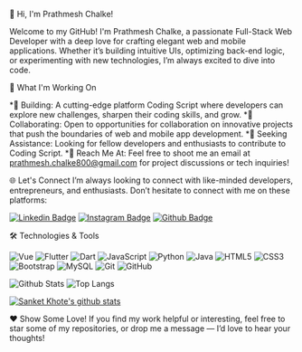 👋 Hi, I'm Prathmesh Chalke!

Welcome to my GitHub! I'm Prathmesh Chalke, a passionate Full-Stack Web Developer with a deep love for crafting elegant web and mobile applications. Whether it’s building intuitive UIs, optimizing back-end logic, or experimenting with new technologies, I’m always excited to dive into code.

🚀 What I'm Working On

*🔨 Building: A cutting-edge platform Coding Script where developers can explore new challenges, sharpen their coding skills, and grow.
*🤝 Collaborating: Open to opportunities for collaboration on innovative projects that push the boundaries of web and mobile app development.
*🌱 Seeking Assistance: Looking for fellow developers and enthusiasts to contribute to Coding Script.
*📧 Reach Me At: Feel free to shoot me an email at prathmesh.chalke800@gmail.com for project discussions or tech inquiries!

🌐 Let's Connect
I’m always looking to connect with like-minded developers, entrepreneurs, and enthusiasts. Don’t hesitate to connect with me on these platforms:

[![Linkedin Badge](https://img.shields.io/badge/-prathmeshchalke-blue?style=flat-square&logo=Linkedin&logoColor=white&link=https://www.linkedin.com/in/prathmesh-chalke-138926201/)](https://www.linkedin.com/in/prathmesh-chalke-138926201/)
[![Instagram Badge](https://img.shields.io/badge/-_prathm_22-purple?style=flat-square&logo=instagram&logoColor=white&link=https://www.instagram.com/_prathm__22/)](https://www.instagram.com/_prathm__22/)
[![Github Badge](https://img.shields.io/badge/-PrathmeshChalke-black?style=flat-square&logo=github&logoColor=white&link=https://github.com/PrathmeshChalke/)](https://github.com/PrathmeshChalke/)


🛠️ Technologies & Tools

![Vue](https://img.shields.io/badge/-vue.js-black?style=flat-square&logo=vue.js)
![Flutter](https://img.shields.io/badge/-flutter-blue?style=flat-square&logo=flutter)
![Dart](https://img.shields.io/badge/-dart-blue?style=flat-square&logo=dart)
![JavaScript](https://img.shields.io/badge/-JavaScript-black?style=flat-square&logo=javascript)
![Python](https://img.shields.io/badge/-Python-black?style=flat-square&logo=Python)
![Java](https://img.shields.io/badge/-java-E34A86?style=flat-square&logo=java)
![HTML5](https://img.shields.io/badge/-HTML5-E34F26?style=flat-square&logo=html5&logoColor=white)
![CSS3](https://img.shields.io/badge/-CSS3-1572B6?style=flat-square&logo=css3)
![Bootstrap](https://img.shields.io/badge/-Bootstrap-563D7C?style=flat-square&logo=bootstrap)
![MySQL](https://img.shields.io/badge/-MySQL-black?style=flat-square&logo=mysql)
![Git](https://img.shields.io/badge/-Git-black?style=flat-square&logo=git)
![GitHub](https://img.shields.io/badge/-GitHub-181717?style=flat-square&logo=github)



![Github Stats](https://github-readme-stats.vercel.app/api?username=PrathmeshChalke&count_private=true&show_icons=true&include_all_commits=true&theme=dark)
![Top Langs](https://github-readme-stats.vercel.app/api/top-langs/?username=PrathmeshChalke&hide=TeX&layout=compact&theme=dark)

[![Sanket Khote's github stats](https://github-readme-stats.vercel.app/api/pin/?username=PrathmeshChalke&repo=Portfolio&theme=dark)](https://github.com/SanketKhote99/Portfolio)


❤️ Show Some Love!
If you find my work helpful or interesting, feel free to star some of my repositories, or drop me a message — I’d love to hear your thoughts!
